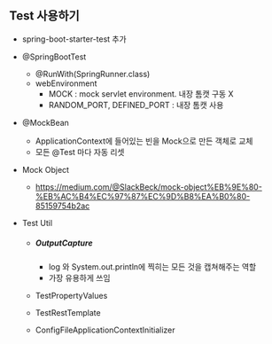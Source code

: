 ## Test 사용하기

- spring-boot-starter-test 추가
- @SpringBootTest
  - @RunWith(SpringRunner.class)
  - webEnvironment
    - MOCK : mock servlet environment. 내장 톰캣 구동 X
    - RANDOM_PORT, DEFINED_PORT : 내장 톰캣 사용
- @MockBean
  - ApplicationContext에 들어있는 빈을 Mock으로 만든 객체로 교체
  - 모든 @Test 마다 자동 리셋



- Mock Object
  - <https://medium.com/@SlackBeck/mock-object%EB%9E%80-%EB%AC%B4%EC%97%87%EC%9D%B8%EA%B0%80-85159754b2ac>



- Test Util

  - ##### OutputCapture

    - log 와 System.out.println에 찍히는 모든 것을 캡쳐해주는 역할
    - 가장 유용하게 쓰임

  - TestPropertyValues

  - TestRestTemplate

  - ConfigFileApplicationContextInitializer